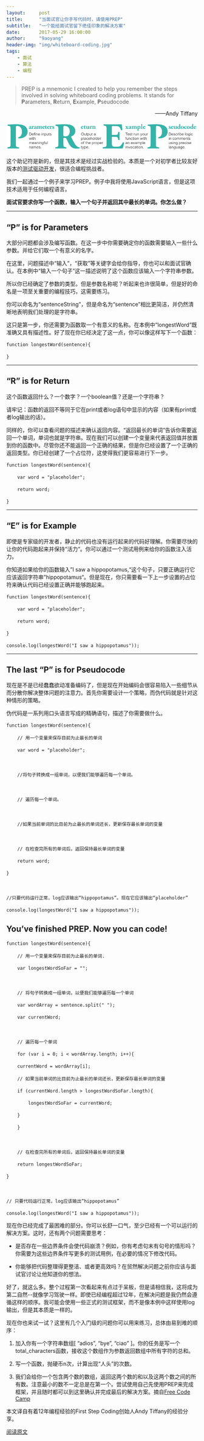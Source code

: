 ```yaml
---
layout:     post
title:      "当面试官让你手写代码时，请使用PREP"
subtitle:   "一个能给面试官留下绝佳印象的解决方案"
date:       2017-05-29 16:00:00 
author:     "9aoyang"
header-img: "img/whiteboard-coding.jpg"
tags:
    - 面试 
    - 算法
    - 编程
---
```


> PREP is a mnemonic I created to help you remember the steps involved in solving whiteboard coding problems. It stands for **P**arameters, **R**eturn, **E**xample, **P**seudocode

<p style="text-align: right">——Andy Tiffany</p>

<img src="/img/in-post/whiteboard-coding/PREP-diagram.png" alt="PREP diagram" title="PREP图解">

这个助记符是新的，但是其技术是经过实战检验的。本质是一个对初学者比较友好版本的[测试驱动开发](https://zh.wikipedia.org/wiki/%E6%B5%8B%E8%AF%95%E9%A9%B1%E5%8A%A8%E5%BC%80%E5%8F%91)，很适合编程挑战者。

我们一起通过一个例子来学习PREP。例子中我将使用JavaScript语言，但是这项技术适用于任何编程语言。

**面试官要求你写一个函数，输入一个句子并返回其中最长的单词。你怎么做？**

---
## “P” is for Parameters

大部分问题都会涉及编写函数。在这一步中你需要确定你的函数需要输入一些什么参数。并给它们取一个有意义的名字。

在这里，问题描述中“输入”，“获取”等关键字会给你指导，你也可以和面试官确认。在本例中“输入一个句子”这一描述说明了这个函数应该输入一个字符串参数。

所以你已经确定了参数的类型。但是参数名称呢？听起来也许很简单，但是好的命名是一项至关重要的编程技巧，这需要练习。

你可以命名为“sentenceString”，但是命名为“sentence”相比更简洁，并仍然清晰地表明我们处理的是字符串。

这只是第一步，你还需要为函数取一个有意义的名称。在本例中“longestWord”既准确又具有描述性。好了现在你已经决定了这一点，你可以像这样写下一个函数：

```
function longestWord(sentence){ 

}
```

---

## “R” is for Return

这个函数返回什么？一个数字？一个boolean值？还是一个字符串？

请牢记：函数的返回不等同于它在print或者log语句中显示的内容（如果有print或者log输出的话）。

同样的，你可以查看问题的描述来确认返回内容。“返回最长的单词”告诉你需要返回一个单词，单词也就是字符串。现在我们可以创建一个变量来代表返回值并放置到你的函数中。尽管你还不能返回一个正确的结果，但是你已经设置了一个正确的返回类型。你已经创建了一个占位符，这使得我们更容易进行下一步。

```
function longestWord(sentence){ 

    var word = "placeholder"; 

    return word; 

}
```

---
## “E” is for Example

即使是专家级的开发者，静止的代码也没有运行起来的代码好理解。你需要尽快的让你的代码跑起来并保持“活力“。你可以通过一个测试用例来给你的函数注入活力。


你知道如果给你的函数输入”I saw a hippopotamus,“这个句子，只要正确运行它应该返回字符串”hippopotamus“。但是现在，你只需要看一下上一步设置的占位符来确认代码已经设置正确并能够跑起来。

```
function longestWord(sentence){ 

    var word = "placeholder"; 

    return word; 

} 

console.log(longestWord("I saw a hippopotamus"));
```
---
## The last “P” is for Pseudocode

现在是不是已经蠢蠢欲动准备编码了，但是现在开始编码会很容易陷入一些细节从而分散你解决整体问题的注意力。首先你需要设计一个策略，而伪代码就是针对这种情形的策略。



伪代码是一系列用口头语言写成的精确语句，描述了你需要做什么。

```
function longestWord(sentence){

    // 用一个变量来保存目前为止最长的单词

    var word = "placeholder";



    //将句子转换成一组单词，以便我们能够遍历每一个单词。



    // 遍历每一个单词。    



    //如果当前单词的比目前为止最长的单词还长，更新保存最长单词的变量



    // 在检查完所有的单词后，返回保持最长单词的变量

    return word;

}



//只要代码运行正常，log应该输出“hippopotamus”。现在它应该输出“placeholder”

console.log(longestWord("I saw a hippopotamus"));
```

## You’ve finished PREP. Now you can code!

```
function longestWord(sentence){

    // 用一个变量来保存目前为止最长的单词.

    var longestWordSoFar = "";



    // 将句子转换成一组单词，以便我们能够遍历每一个单词

    var wordArray = sentence.split(" ");

    var currentWord;



    // 遍历每一个单词

    for (var i = 0; i < wordArray.length; i++){

    currentWord = wordArray[i];

    // 如果当前单词的比目前为止最长的单词还长，更新保存最长单词的变量

    if (currentWord.length > longestWordSoFar.length){

        longestWordSoFar = currentWord;

    }

    }



    // 在检查完所有的单词后，返回保持最长单词的变量

    return longestWordSoFar;

}



// 只要代码运行正常，log应该输出“hippopotamus”

console.log(longestWord("I saw a hippopotamus"));
```

现在你已经完成了最困难的部分。你可以长舒一口气，至少已经有一个可以运行的解决方案。这时，还有两个问题需要思考：

- 是否存在一些边界条件会使代码崩溃？例如，你有考虑句末有句号的情形吗？你需要为这些边界条件写更多的测试用例，在必要的情况下修改代码。

- 你能够把代码整理得更整洁、或者更高效吗？在贸然解决问题之前你应该与面试官讨论让他知道你的想法。

好了，就这么多。整个过程第一次看起来有点过于呆板，但是请相信我，这将成为第二自然--就像学习驾驶一样。即使已经编程超过12年，在解决问题是我仍然会遵循这样的顺序。我可能会使用一些正式的测试框架，而不是像本例中这样使用log输出，但是其本质是一样的。

现在你也来试一试？这里有几个入门级的问题你可以用来练习，总体由易到难的顺序：

1. 加入你有一个字符串数组[ “adios”, “bye”, “ciao” ]。你的任务是写一个total_characters函数，接收这个数组作为参数返回数组中所有字符的总和。

2. 写一个函数，抛硬币n次，计算出现“人头”的次数。

3. 我们会给你一个包含两个数的数组，返回这两个数的和以及这两个数之间的所有数。注意最小的数不一定总是在第一个。尝试使用自己先使用PREP来完成框架，并且随时都可以到这里确认并完成最后的解决方案。摘自[Free Code Camp](https://www.freecodecamp.com/challenges/sum-all-numbers-in-a-range)

本文译自有着12年编程经验的First Step Coding创始人Andy Tiffany的经验分享。

<a href="https://medium.freecodecamp.com/before-you-code-remember-to-prep-for-your-coding-interview-2ccfb58147db" title="When it comes to whiteboard coding interviews, remember to PREP">阅读原文</a>




